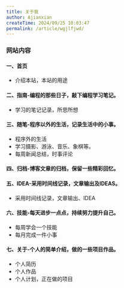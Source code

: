 ```yaml
---
title: 关于我
author: Ajianxian
createTime: 2024/09/25 10:03:47
permalink: /article/wgjlfjwd/
---
```


###  网站内容
#### 一、首页
  - 介绍本站，本站的用途

#### 二、指南-编程的那些日子，敲下编程学习笔记。
  - 学习的笔记记录，所思所想

#### 三、随笔-程序以外的生活，记录生活中的小事。
  - 程序外的生活
  - 学习摄影、游泳、音乐、象棋等。
  - 每周新闻总结，时事评论

#### 四、归档-博客文章的归档，保留一些精彩回忆。

#### 五、IDEA-采用时间线记录，文章输出及IDEAS。
  - 采用时间线记录，文章输出、IDEA

#### 六、技能-每天进步一点点，持续努力提升自己。
  - 每周学会一个技能
  - 每月完成一件小事

#### 七、关于-个人的简单介绍，做的一些项目作品。
  - 个人简历
  - 个人作品
  - 个人计划，正在做的项目